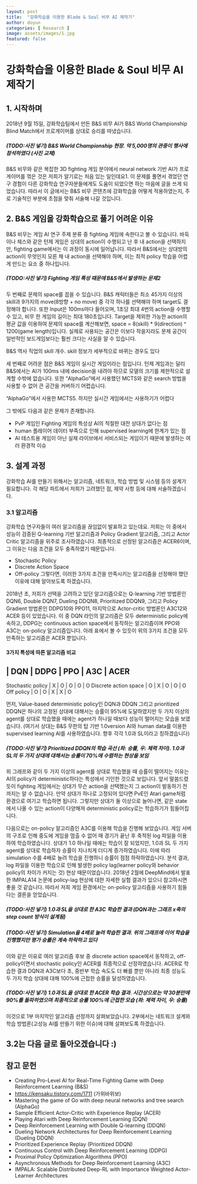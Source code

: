 ```yaml
---
layout: post
title:  "강화학습을 이용한 Blade & Soul 비무 AI 제작기"
author: doyun
categories: [ Research ]
image: assets/images/1.jpg
featured: false
---
```

# 강화학습을 이용한 Blade & Soul 비무 AI 제작기

## 1. 시작하며
2018년 9월 15일, 강화학습팀에서 만든 B&S 비무 AI가 B&S World Championship Blind Match에서 프로게이머를 상대로 승리를 따냈습니다.

##### (TODO:사진 넣기) B&S World Championship 현장. 약 5,000명의 관중이 행사에 참석하였다 (사진 교체)

B&S 비무와 같은 복잡한 3D fighting 게임 분야에서 neural network 기반 AI가 프로게이머를 꺾은 것은 저희가 알기로는 처음 있는 일인데요1. 이 문제를 풀면서 겪었던 연구 경험이 다른 강화학습 연구자분들에게도 도움이 되었으면 하는 마음에 글을 쓰게 되었습니다. 따라서 이 글에서는 B&S 비무 콘텐츠에 강화학습을 어떻게 적용하였는지, 주로 기술적인 부분에 초점을 맞춰 서술해 나갈 것입니다.

## 2. B&S 게임을 강화학습으로 풀기 어려운 이유
B&S 비무는 게임 AI 연구 주제 분류 중 fighting 게임에 속한다고 볼 수 있습니다. 바둑이나 체스와 같은 턴제 게임은 상대의 action이 수행되고 난 후 내 action을 선택하지만, fighting game에서는 이 과정이 동시에 일어납니다. 따라서 B&S에서는 상대방의 action이 무엇인지 모른 채 내 action을 선택해야 하며, 이는 최적 policy 학습을 어렵게 만드는 요소 중 하나입니다.

##### (TODO:사진 넣기) Fighting 게임 특성 때문에 B&S에서 발생하는 문제2 
두 번째로 문제의 space를 꼽을 수 있습니다. B&S 캐릭터들은 최소 45가지 이상의 skill과 9가지의 move(8방향 + no move) 중 각각 하나를 선택해야 하며 target도 결정해야 합니다. 또한 Input은 100ms마다 들어오며, 1초당 최대 4번의 action을 수행할 수 있고, 비무 한 게임의 길이는 최대 180초입니다. Target을 제외한 가능한 action의 평균 값을 이용하여 문제의 space를 계산해보면, space = 8(skill) * 9(direction) ^ 1200(game length)입니다. 실제로 사용되는 공간은 이보다 작을지라도 문제 공간이 일반적인 보드게임보다는 훨씬 크다는 사실을 알 수 있습니다.

B&S 역사 직업의 skill 개수. skill 정보가 세부적으로 바뀌는 경우도 있다

세 번째로 어려운 점은 B&S 게임이 실시간 게임이라는 점입니다. 턴제 게임과는 달리 B&S에서는 AI가 100ms 내에 decision을 내려야 하므로 모델의 크기를 제한적으로 설계할 수밖에 없습니다. 또한 “AlphaGo”에서 사용했던 MCTS와 같은 search 방법을 사용할 수 없어 큰 공간을 커버하기 어렵습니다.

“AlphaGo”에서 사용한 MCTS5. 하지만 실시간 게임에서는 사용하기가 어렵다

그 밖에도 다음과 같은 문제가 존재합니다.

- PvP 게임인 Fighting 게임의 특성상 AI의 적절한 대전 상대가 없다는 점
- human 플레이어 데이터 부족으로 인해 supervised learning에 한계가 있는 점
- AI 테스트용 게임이 아닌 실제 라이브에서 서비스되는 게임이기 때문에 발생하는 여러 환경적 이슈

## 3. 설계 과정
강화학습 AI를 만들기 위해서는 알고리즘, 네트워크, 학습 방법 및 시스템 등의 설계가 필요합니다. 각 해당 파트에서 저희가 고려했던 점, 제약 사항 등에 대해 서술하겠습니다.

### 3.1 알고리즘
강화학습 연구자들이 여러 알고리즘을 끊임없이 발표하고 있는데요. 저희는 이 중에서 성능이 검증된 Q-learning 기반 알고리즘과 Policy Gradient 알고리즘, 그리고 Actor Critic 알고리즘을 위주로 조사하였습니다.
최종적으로 선정된 알고리즘은 ACER6이며, 그 이유는 다음 조건을 모두 충족하였기 때문입니다.
- Stochastic Policy
- Discrete Action Space
- Off-policy
그렇다면, 이러한 3가지 조건을 만족시키는 알고리즘을 선정해야 했던 이유에 대해 알아보도록 하겠습니다.

2018년 초, 저희가 선택을 고려하고 있던 알고리즘으로는 Q-learning 기반 방법론인 DQN6, Double DQN7, Dueling DDQN8, Prioritized DDQN9, 그리고 Policy Gradient 방법론인 DDPG10와 PPO11, 마지막으로 Actor-critic 방법론인 A3C12와 ACER 등이 있었습니다.
이 중 DQN 라인의 알고리즘은 모두 deterministic policy에 속하고, DDPG는 continuous action space에서 동작하는 알고리즘이며 PPO와 A3C는 on-policy 알고리즘입니다. 아래 표에서 볼 수 있듯이 위의 3가지 조건을 모두 만족하는 알고리즘은 ACER 뿐입니다.

#### 3가지 특성에 따른 알고리즘 비교
| DQN | DDPG | PPO | A3C | ACER
---------------------------------
Stochastic policy | X | O | O | O | O
Discrete action space | O | X | O | O | O
Off policy | O | O | X | X | O

먼저, Value-based deterministic policy인 DQN과 DDQN 그리고 prioritized DDQN은 하나의 고정된 상대에 대해서는 승률이 95%에 도달하였지만 두 가지 이상의 agent를 상대로 학습했을 때에는 agent가 하나일 때보다 성능이 떨어지는 모습을 보였습니다. (여기서 상대는 B&S 무한의 탑 기반 1.0version AI와 human data를 이용한 supervised learning AI를 사용하였습니다. 향후 각각 1.0과 SL이라고 칭하겠습니다)


##### (TODO:사진 넣기) Prioritized DDQN의 학습 곡선 (좌: 승률, 우: 체력 차이). 1.0과 SL의 두 가지 상대에 대해서는 승률이 70%에 수렴하는 현상을 보임

위 그래프와 같이 두 가지 이상의 agent를 상대로 학습했을 때 승률이 떨어지는 이유는 AI의 policy가 deterministic하다는 특성에서 기인한 것으로 보입니다. 앞서 말씀드렸듯이 fighting 게임에서는 상대가 무슨 action을 선택했는지 그 action이 발동하기 전까지는 알 수 없습니다. 만약 상대가 하나로 고정되어 있다면 PvE인 Atari game처럼 환경으로 여기고 학습하면 됩니다. 그렇지만 상대가 둘 이상으로 늘어나면, 같은 state에서 나올 수 있는 action이 다양해져 deterministic policy로는 학습하기가 힘들어집니다.

다음으로는 on-policy 알고리즘인 A3C를 이용해 학습을 진행해 보았습니다. 게임 서버의 구조로 인해 중도에 게임을 멈출 수 없어 매 경기가 끝난 후 축적된 log 파일을 이용하여 학습하였습니다. 상대가 1.0 하나일 때에는 학습이 잘 되었지만, 1.0과 SL 두 가지 agent를 상대로 학습하자 승률이 지나치게 더디게 증가하였습니다. 이에 따라 simulation 수를 4배로 늘려 학습을 진행하니 승률이 점점 하락하였습니다. 분석 결과, log 파일을 이용한 학습으로 인해 발생한 policy lag(learner policy와 behavior policy의 차이가 커지는 것) 현상 때문이었습니다. 2018년 2월에 DeepMind에서 발표한 IMPALA14 논문에 policy-lag 현상에 대한 자세한 실험 결과가 있으니 참고하시면 좋을 것 같습니다. 따라서 저희 게임 환경에서는 on-policy 알고리즘을 사용하기 힘들다는 결론을 얻었습니다.


##### (TODO:사진 넣기) 1.0과 SL을 상대로 한 A3C 학습한 결과 (DQN과는 그래프 x축의 step count 방식이 설계됨)

##### (TODO:사진 넣기) Simulation을 4배로 늘려 학습한 결과. 위의 그래프에 이어 학습을 진행했지만 평가 승률은 계속 하락하고 있다

이와 같은 이유로 여러 알고리즘 후보 중 discrete action space에서 동작하고, off-policy이면서 stochastic policy인 ACER를 최종적으로 선정하였습니다. ACER로 학습한 결과 DQN과 A3C보다 초, 중반부 학습 속도도 더 빠를 뿐만 아니라 최종 성능도 두 가지 학습 상대에 대해 100%에 근접한 승률을 달성하였습니다.


##### (TODO:사진 넣기) 1.0과 SL을 상대로 한 ACER 학습 결과. 시간상으로는 약 30분만에 90%를 돌파하였으며 최종적으로 승률 100%에 근접한 모습 (좌: 체력 차이, 우: 승률)

이것으로 1부 마지막인 알고리즘 선정까지 살펴보았습니다. 2부에서는 네트워크 설계와 학습 방법론(고성능 AI를 만들기 위한 이슈)에 대해 살펴보도록 하겠습니다.

## 3.2는 다음 글로 돌아오겠습니다 :)

## 참고 문헌
- Creating Pro-Level AI for Real-Time Fighting Game with Deep Reinforcement Learning (B&S)
- https://kensaku.tistory.com/1711 (가위바위보)
-	Mastering the game of Go with deep neural networks and tree search (AlphaGo)
-	Sample Efficient Actor-Critic with Experience Replay (ACER)
-	Playing Atari with Deep Reinforcement Learning (DQN)
-	Deep Reinforcement Learning with Double Q-learning (DDQN)
-	Dueling Network Architectures for Deep Reinforcement Learning (Dueling DDQN)
-	Prioritized Experience Replay (Prioritized DDQN)
-	Continuous Control with Deep Reinforcement Learning (DDPG)
-	Proximal Policy Optimization Algorithms (PPO)
-	Asynchronous Methods for Deep Reinforcement Learning (A3C)
-	IMPALA: Scalable Distributed Deep-RL with Importance Weighted Actor-Learner Architectures
